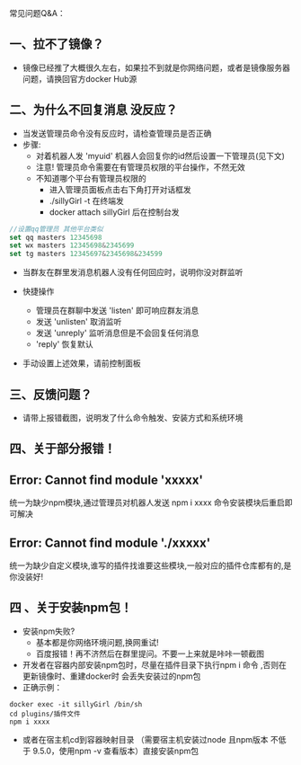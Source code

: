 常见问题Q&A：
## 一、拉不了镜像？
* 镜像已经推了大概很久左右，如果拉不到就是你网络问题，或者是镜像服务器问题，请换回官方docker Hub源

## 二、为什么不回复消息 没反应？

* 当发送管理员命令没有反应时，请检查管理员是否正确
* 步骤:
  * 对着机器人发 'myuid' 机器人会回复你的id然后设置一下管理员(见下文)
  * 注意!  管理员命令需要在有管理员权限的平台操作，不然无效
  * 不知道哪个平台有管理员权限的
    * 进入管理员面板点击右下角打开对话框发
    * ./sillyGirl -t 在终端发
    * docker attach sillyGirl 后在控制台发

```js
//设置qq管理员 其他平台类似
set qq masters 12345698
set wx masters 12345698&2345699
set tg masters 12345697&2345698&234599
```

* 当群友在群里发消息机器人没有任何回应时，说明你没对群监听
* 快捷操作
   * 管理员在群聊中发送 'listen' 即可响应群友消息
   * 发送 'unlisten'   取消监听
   * 发送 'unreply' 监听消息但是不会回复任何消息
   * 'reply' 恢复默认

* 手动设置上述效果，请前控制面板

## 三、反馈问题？
* 请带上报错截图，说明发了什么命令触发、安装方式和系统环境

## 四、关于部分报错！

## Error: Cannot find module 'xxxxx'
统一为缺少npm模块,通过管理员对机器人发送 npm i xxxx 命令安装模块后重启即可解决

## Error: Cannot find module './xxxxx'
统一为缺少自定义模块,谁写的插件找谁要这些模块,一般对应的插件仓库都有的,是你没装好!

## 四 、关于安装npm包！
* 安装npm失败?
    * 基本都是你网络环境问题,换网重试!
    * 百度报错！再不济然后在群里提问。不要一上来就是咔咔一顿截图
* 开发者在容器内部安装npm包时，尽量在插件目录下执行npm i 命令 ,否则在更新镜像时、重建docker时 会丢失安装过的npm包
* 正确示例：
```
docker exec -it sillyGirl /bin/sh
cd plugins/插件文件
npm i xxxx
```
* 或者在宿主机cd到容器映射目录 （需要宿主机安装过node 且npm版本 不低于 9.5.0，使用npm -v 查看版本）直接安装npm包